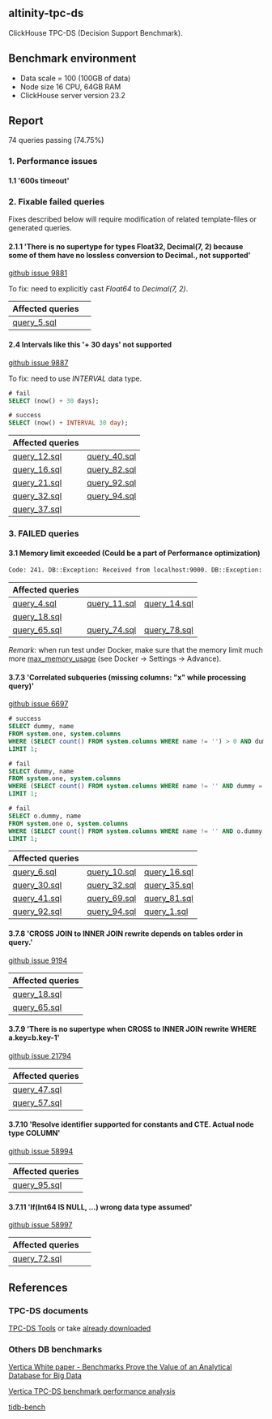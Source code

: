 ## altinity-tpc-ds
ClickHouse TPC-DS (Decision Support Benchmark).

## Benchmark environment
* Data scale = 100 (100GB of data)
* Node size 16 CPU, 64GB RAM
* ClickHouse server version 23.2

## Report

74 queries passing (74.75%)

### 1. Performance issues

#### 1.1 '600s timeout'


### 2. Fixable failed queries

Fixes described below will require modification of related template-files or generated queries.

#### 2.1.1 'There is no supertype for types Float32, Decimal(7, 2) because some of them have no lossless conversion to Decimal., not supported'

[github issue 9881](https://github.com/ClickHouse/ClickHouse/issues/9881)

To fix: need to explicitly cast *Float64* to *Decimal(7, 2)*.


| **Affected queries** ||
| --- | --- |
| [query_5.sql](/queries/query_5.sql) | 

#### 2.4 Intervals like this '+ 30 days' not supported

[github issue 9887](https://github.com/ClickHouse/ClickHouse/issues/9887#issuecomment-763397937)

To fix: need to use *INTERVAL* data type.

```sql
# fail
SELECT (now() + 30 days);

# success
SELECT (now() + INTERVAL 30 day);
```

| **Affected queries** ||
| --- | --- |
| [query_12.sql](/queries/query_12.sql) | [query_40.sql](/queries/query_40.sql) |
| [query_16.sql](/queries/query_16.sql) | [query_82.sql](/queries/query_82.sql) |
| [query_21.sql](/queries/query_21.sql) | [query_92.sql](/queries/query_92.sql) |
| [query_32.sql](/queries/query_32.sql) | [query_94.sql](/queries/query_94.sql) |
| [query_37.sql](/queries/query_37.sql) | |


### 3. FAILED queries

#### 3.1 Memory limit exceeded (Could be a part of Performance optimization)

```bash
Code: 241. DB::Exception: Received from localhost:9000. DB::Exception: Memory limit (for query) exceeded: would use 32.34 GiB (attempt to allocate chunk of 67108864 bytes), maximum: 32 GiB.
```
 
| **Affected queries** | | |
| --- | --- | --- |
| [query_4.sql](/queries/query_4.sql) | [query_11.sql](/queries/query_11.sql) | [query_14.sql](/queries/query_14.sql) |
| [query_18.sql](/queries/query_18.sql) ||
| [query_65.sql](/queries/query_65.sql) | [query_74.sql](/queries/query_74.sql) | [query_78.sql](/queries/query_78.sql) ||

*Remark:* when run test under Docker, make sure that the memory limit much more [max_memory_usage](https://clickhouse.tech/docs/en/operations/settings/query_complexity/#settings_max_memory_usage) (see Docker -> Settings -> Advance).


#### 3.7.3 'Correlated subqueries (missing columns: "x" while processing query)'

[github issue 6697](https://github.com/ClickHouse/ClickHouse/issues/6697)

```sql
# success
SELECT dummy, name
FROM system.one, system.columns
WHERE (SELECT count() FROM system.columns WHERE name != '') > 0 AND dummy = 0
LIMIT 1;

# fail
SELECT dummy, name
FROM system.one, system.columns
WHERE (SELECT count() FROM system.columns WHERE name != '' AND dummy = 0) > 0
LIMIT 1;

# fail
SELECT o.dummy, name
FROM system.one o, system.columns
WHERE (SELECT count() FROM system.columns WHERE name != '' AND o.dummy = 0) > 0
LIMIT 1;
```

| **Affected queries** |||
| --- | --- | --- |
| [query_6.sql](/queries/query_6.sql) | [query_10.sql](/queries/query_10.sql) | [query_16.sql](/queries/query_16.sql) |
| [query_30.sql](/queries/query_30.sql) | [query_32.sql](/queries/query_32.sql) | [query_35.sql](/queries/query_35.sql) |
| [query_41.sql](/queries/query_41.sql) | [query_69.sql](/queries/query_69.sql) | [query_81.sql](/queries/query_81.sql) |
| [query_92.sql](/queries/query_92.sql) | [query_94.sql](/queries/query_94.sql) | [query_1.sql](/queries/query_1.sql) |


#### 3.7.8 'CROSS JOIN to INNER JOIN rewrite depends on tables order in query.'

[github issue 9194](https://github.com/ClickHouse/ClickHouse/issues/9194)

| **Affected queries** |
| --- |
| [query_18.sql](/queries/query_18.sql) |
| [query_65.sql](/queries/query_65.sql) |


#### 3.7.9 'There is no supertype when CROSS to INNER JOIN rewrite WHERE a.key=b.key-1'

[github issue 21794](https://github.com/ClickHouse/ClickHouse/issues/21794)

| **Affected queries** |
| --- |
| [query_47.sql](/queries/query_47.sql) |
| [query_57.sql](/queries/query_57.sql) |


#### 3.7.10 'Resolve identifier supported for constants and CTE. Actual node type COLUMN'

[github issue 58994](https://github.com/ClickHouse/ClickHouse/issues/58994)

| **Affected queries** |
| --- |
| [query_95.sql](/queries/query_95.sql) |



#### 3.7.11 'If(Int64 IS NULL, ...) wrong data type assumed'

[github issue 58997](https://github.com/ClickHouse/ClickHouse/issues/58997)


| **Affected queries** ||
| --- | --- |
| [query_72.sql](/queries/query_72.sql) | 

## References

### TPC-DS documents

[TPC-DS Tools](http://www.tpc.org/tpc_documents_current_versions/current_specifications5.asp) or take [already downloaded](/assets/9b0e0c62-e2be-4183-9a51-de7de896b71d-tpc-ds-tool.zip)

### Others DB benchmarks

[Vertica White paper - Benchmarks Prove the Value of an Analytical Database for Big Data](https://www.vertica.com/wp-content/uploads/2017/01/Benchmarks-Prove-the-Value-of-an-Analytical-Database-for-Big-Data.pdf)

[Vertica TPC-DS benchmark performance analysis](http://bicortex.com/vertica-mpp-database-overview-and-tpc-ds-benchmark-performance-analysis-part-3/)

[tidb-bench](https://github.com/pingcap/tidb-bench)

